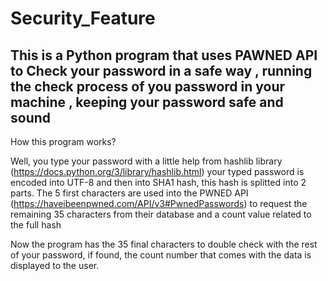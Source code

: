 # Security_Feature
## This is a Python program that uses PAWNED API to Check your password in a safe way , running the check process of you password in your machine , keeping your password safe and sound
How this program works? 

Well, you type your password with a little help from hashlib library (https://docs.python.org/3/library/hashlib.html) your typed password is encoded into UTF-8 and then into SHA1 hash, this hash is splitted into 2 parts.
The 5 first characters are used into the PWNED API (https://haveibeenpwned.com/API/v3#PwnedPasswords) to request the remaining 35 characters from their database and a count value related to the full hash


Now the program has the 35 final characters to double check with the rest of your password, if found, the count number that comes with the data is displayed to the user.

